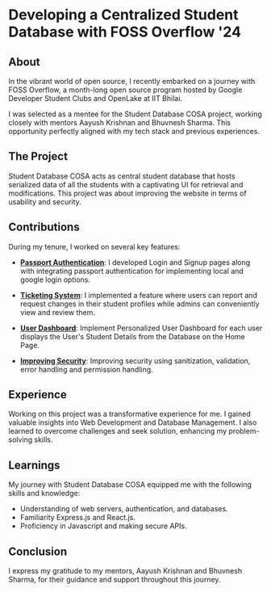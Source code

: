 # Developing a Centralized Student Database with FOSS Overflow '24

## About

In the vibrant world of open source, I recently embarked on a journey with FOSS Overflow, a month-long open source program hosted by Google Developer Student Clubs and OpenLake at IIT Bhilai.

I was selected as a mentee for the Student Database COSA project, working closely with mentors Aayush Krishnan and Bhuvnesh Sharma. This opportunity perfectly aligned with my tech stack and previous experiences.

## The Project

Student Database COSA acts as central student database that hosts serialized data of all the students with a captivating UI for retrieval and modifications. This project was about improving the website in terms of usability and security.

## Contributions

During my tenure, I worked on several key features:

- [**Passport Authentication**](https://github.com/OpenLake/Student_Database_COSA/pull/31): I developed Login and Signup pages along with integrating passport authentication for implementing local and google login options.

- [**Ticketing System**](https://github.com/OpenLake/Student_Database_COSA/pull/34): I implemented a feature where users can report and request changes in their student profiles while admins can conveniently view and review them.

- [**User Dashboard**](https://github.com/OpenLake/Student_Database_COSA/pull/33): Implement Personalized User Dashboard for each user displays the User's Student Details from the Database on the Home Page.

- [**Improving Security**](https://github.com/OpenLake/Student_Database_COSA/pull/34): Improving security using sanitization, validation, error handling and permission handling.


## Experience

Working on this project was a transformative experience for me. I gained valuable insights into Web Development and Database Management. I also learned to overcome challenges and seek solution, enhancing my problem-solving skills.

## Learnings

My journey with Student Database COSA equipped me with the following skills and knowledge:

- Understanding of web servers, authentication, and databases.
- Familiarity Express.js and React.js.
- Proficiency in Javascript and making secure APIs.

## Conclusion

I express my gratitude to my mentors, Aayush Krishnan and Bhuvnesh Sharma, for their guidance and support throughout this journey.

